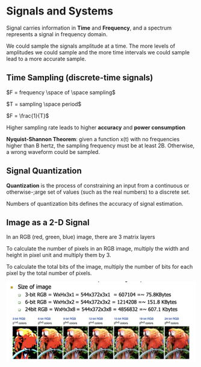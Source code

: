 # Signals and Systems
Signal carries information in **Time** and **Frequency**, and a spectrum represents a signal in frequency domain.

We could sample the signals amplitude at a time. The more levels of amplitudes we could sample and the more time intervals we could sample lead to a more accurate sample.

## Time Sampling (discrete-time signals)
$F = frequency \space of \space sampling$

$T = sampling \space period$

$F = \frac{1}{T}$

Higher sampling rate leads to higher **accuracy** and **power consumption**

**Nyquist-Shannon Theorem**: given a function x(t) with no frequencies higher than B hertz,
the sampling frequency must be at least 2B. Otherwise, a wrong waveform could be sampled.

## Signal Quantization
**Quantization** is the process of constraining an input from a continuous or otherwise-;arge set of values (such as the real numbers) to a discrete set.

Numbers of quantization bits defines the accuracy of signal estimation.


## Image as a 2-D Signal
In an RGB (red, green, blue) image, there are 3 matrix layers

To calculate the number of pixels in an RGB image, multiply the width and height in pixel unit and multiply them by 3.

To calculate the total bits of the image, multiply the number of bits for each pixel by the total number of pixels.

![Figure15](./image/Figure15.png)
